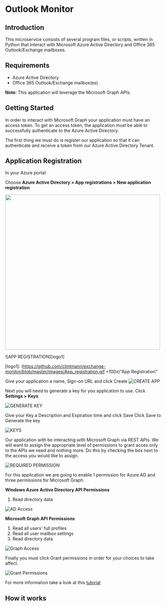 # Outlook Monitor

## Introduction

This microservice consists of several program files, or scripts, written in Python that interact 
with Microsoft Azure Active Directory and Office 365 Outlook/Exchange mailboxes.

## Requirements
* Azure Active Directory
* Office 365 Outlook/Exchange mailbox(es)

**Note:** This application will leverage the Microsoft Graph APIs.

## Getting Started
In order to interact with Microsoft Graph your application must have an access token. 
To get an access token, the application must be able to successfully authenticate to the 
Azure Active Directory.  

The first thing we must do is register our application so that it can authenticate and 
receive a token from our Azure Active Directory Tenant.

## Application Registration

In your Azure portal

Choose **Azure Active Directory > App registrations > New application registration**

<img src= "https://github.com/clintmann/exchange-monitor/blob/master/images/App_registration.gif" width="500" height="500" />

![APP REGISTRATION][logo1]

[logo1]: (https://github.com/clintmann/exchange-monitor/blob/master/images/App_registration.gif =100x)"App Registration"
 
Give your application a name, Sign-on  URL and click Create
![CREATE APP][logo2]

[logo2]: https://github.com/clintmann/exchange-monitor/blob/master/images/Create_app.gif "Create App"
 
Next you will need to generate a key for you application to use. 
Click **Settings > Keys**

![GENERATE KEY][logo3]

[logo3]: https://github.com/clintmann/exchange-monitor/blob/master/images/Settings_generate_key.gif "Generate Key"

Give your Key a Description and Expiration time and click Save Click Save to Generate the key

![KEYS][logo4]

[logo4]: https://github.com/clintmann/exchange-monitor/blob/master/images/Keys.gif "Key"
 
Our application with be interacting with Microsoft Graph via REST APIs. We will want to assign the appropriate level of permissions to grant acces only to the APIs we need and nothing more. 
Do this by checking the box next to the access you would like to assign. 


![REQUIRED PERMISSION][logo6]

[logo6]: https://github.com/clintmann/exchange-monitor/blob/master/images/Required_permission.gif "Required Permission"

For this application we are going to enable 1 permission for Azure AD and three permissions for Microsoft Graph.

**Windows Azure Active Directory API Permissions**
1. Read directory data


![AD Access][logo7]

[logo7]: https://github.com/clintmann/exchange-monitor/blob/master/images/Enable_Access_AzureAD.gif "AD Access"
 

**Microsoft Graph API Permissions**
1. Read all users' full profiles
2. Read all user mailbox settings
3. Read directory data


![Graph Access][logo8]

[logo8]: https://github.com/clintmann/exchange-monitor/blob/master/images/Enable_Access_Graph.gif "Graph Access"
 
 
Finally you must click Grant permissions in order for your choices to take affect.


![Grant Permissions][logo9]

[logo9]: https://github.com/clintmann/exchange-monitor/blob/master/images/Grant_permissions.gif "Grant Permissions"
 


For more information take a look at this [tutorial](https://docs.microsoft.com/en-us/azure/active-directory-b2c/tutorial-register-applications#register-a-web-app)

## How it works

